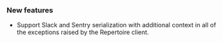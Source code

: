 ### New features

- Support Slack and Sentry serialization with additional context in all of the exceptions raised by the Repertoire client.
